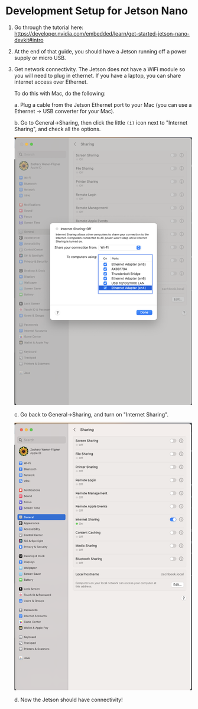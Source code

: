 # Development Setup for Jetson Nano

1. Go through the tutorial here: https://developer.nvidia.com/embedded/learn/get-started-jetson-nano-devkit#intro

2. At the end of that guide, you should have a Jetson running off a power supply or micro USB.

3. Get network connectivity. The Jetson does not have a WiFi module so you will need to plug in ethernet.
    If you have a laptop, you can share internet access over Ethernet.

    To do this with Mac, do the following:

    a. Plug a cable from the Jetson Ethernet port to your Mac (you can use a Ethernet -> USB converter for your Mac).

    b. Go to General->Sharing, then click the little `(i)` icon next to "Internet Sharing", and check all the options.

    ![](mac-share-internet.png)

    c. Go back to General->Sharing, and turn on "Internet Sharing".

    ![](mac-share-internet-v2.png)

    d. Now the Jetson should have connectivity!